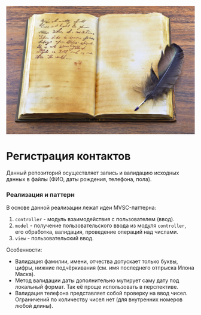 ![Logo](../../../../../docs/Note.jpg)
# Регистрация контактов

Данный репозиторий осуществляет запись и валидацию исходных данных в файлы 
(ФИО, даты рождения, телефона, пола).

### Реализация и паттерн
В основе данной реализации лежат идеи MVSC-паттерна:

1. `controller` - модуль взаимодействия с пользователем (ввод).
2. `model` - получение пользовательского ввода из модуля `controller`, 
его обработка, валидация, проведение операций над числами.
3. `view` - пользовательский ввод.

Особенности:
* Валидация фамилии, имени, отчества допускает только буквы, цифры, нижние подчёркивания 
(см. имя последнего отпрыска Илона Маска). 
* Метод валидации даты дополнительно мутирует саму дату под локальный формат. 
Так её проще использовать в перспективе.
* Валидация телефона представляет собой проверку на ввод чисел. Ограничений 
по количеству чисел нет (для внутренних номеров любой длины).